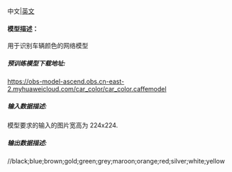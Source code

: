中文|[英文](README.md)
#### 模型描述：

用于识别车辆颜色的网络模型

##### 预训练模型下载地址:

https://obs-model-ascend.obs.cn-east-2.myhuaweicloud.com/car_color/car_color.caffemodel

##### 输入数据描述:

模型要求的输入的图片宽高为 224x224.

##### 输出数据描述:

//black;blue;brown;gold;green;grey;maroon;orange;red;silver;white;yellow